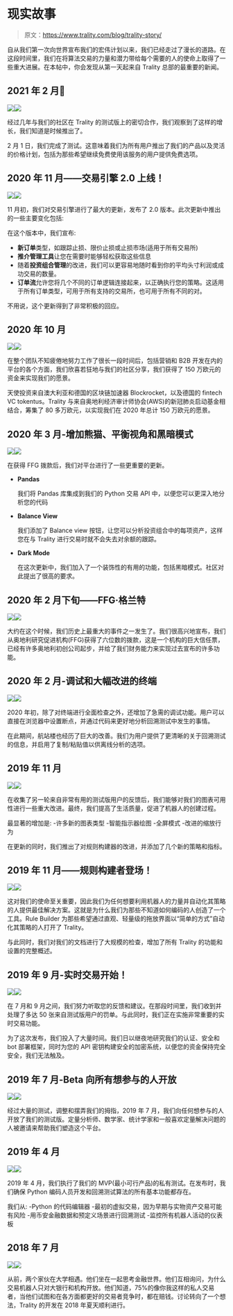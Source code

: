 # 现实故事

> 原文：<https://www.trality.com/blog/trality-story/>

自从我们第一次向世界宣布我们的宏伟计划以来，我们已经走过了漫长的道路。在这段时间里，我们在将算法交易的力量和潜力带给每个需要的人的使命上取得了一些重大进展。在本帖中，你会发现从第一天起来自 Trality 总部的最重要的新闻。

## 2021 年 2 月🎉

![](img/42c44e8fd348ccd857b5281ee16003df.png)![](img/3c4ade302cc7b817bd49c7058b3d820c.png)



经过几年与我们的社区在 Trality 的测试版上的密切合作，我们观察到了这样的增长，我们知道是时候推出了。

2 月 1 日，我们完成了测试。这意味着我们为所有用户推出了我们的产品以及灵活的价格计划，包括为那些希望继续免费使用该服务的用户提供免费选项。

## 2020 年 11 月——交易引擎 2.0 上线！

![](img/42c44e8fd348ccd857b5281ee16003df.png)![](img/f8c33d8c8e46dbed8ea783cac8078add.png)



11 月初，我们对交易引擎进行了最大的更新，发布了 2.0 版本。此次更新中推出的一些主要变化包括:

在这个版本中，我们宣布:

*   **新订单**类型，如跟踪止损、限价止损或止损市场(适用于所有交易所)
*   **推介管理工具**让您在需要时能够轻松获取这些信息
*   随着**投资组合管理**的改进，我们可以更容易地随时看到你的平均头寸利润或成功交易的数量。
*   **订单流**允许您将几个不同的订单逻辑连接起来，以正确执行您的策略。这适用于所有订单类型，可用于所有支持的交易所，也可用于所有不同的对。

不用说，这个更新得到了非常积极的回应。

## 2020 年 10 月

![](img/42c44e8fd348ccd857b5281ee16003df.png)![](img/f6f03af10b5aa5258f5184c0dd332ed0.png)



在整个团队不知疲倦地努力工作了很长一段时间后，包括营销和 B2B 开发在内的平台的各个方面，我们欣喜若狂地与我们的社区分享，我们获得了 150 万欧元的资金来实现我们的愿景。

天使投资来自澳大利亚和德国的区块链加速器 Blockrocket，以及德国的 fintech VC tokentus。Trality 与来自奥地利经济审计师协会(AWS)的新冠肺炎启动基金相结合，筹集了 80 多万欧元，以实现我们在 2020 年总计 150 万欧元的愿景。

## 2020 年 3 月-增加熊猫、平衡视角和黑暗模式

![](img/42c44e8fd348ccd857b5281ee16003df.png)![](img/9761fbde0bd221813f87e1e0f383a3c7.png)



在获得 FFG 拨款后，我们对平台进行了一些更重要的更新。

*   **Pandas**

    我们将 Pandas 库集成到我们的 Python 交易 API 中，以便您可以更深入地分析您的代码

*   **Balance View**

    我们添加了 Balance view 按钮，让您可以分析投资组合中的每项资产，这样您在与 Trality 进行交易时就不会失去对余额的跟踪。

*   **Dark Mode**

    在这次更新中，我们加入了一个装饰性的有用的功能，包括黑暗模式。社区对此提出了很高的要求。

## 2020 年 2 月下旬——FFG·格兰特

![](img/42c44e8fd348ccd857b5281ee16003df.png)![](img/c7175a9a0e1f5d8ab41021d7348cf57b.png)



大约在这个时候，我们历史上最重大的事件之一发生了。我们很高兴地宣布，我们从奥地利研究促进机构(FFG)获得了六位数的拨款，这是一个机构的巨大信任票，已经有许多奥地利初创公司起步，并给了我们财务能力来实现过去宣布的许多功能。

## 2020 年 2 月-调试和大幅改进的终端

![](img/42c44e8fd348ccd857b5281ee16003df.png)![](img/d520e16004eff723454eaab835706c18.png)



2020 年初，除了对终端进行全面检查之外，还增加了急需的调试功能。用户可以直接在浏览器中设置断点，并通过代码来更好地分析回溯测试中发生的事情。

在此期间，航站楼也经历了巨大的改善。我们为用户提供了更清晰的关于回溯测试的信息，并启用了复制/粘贴值以供离线分析的选项。

## 2019 年 11 月

![](img/42c44e8fd348ccd857b5281ee16003df.png)![](img/0d5c6620fe93ee6f8196fecc5c29df80.png)



在收集了另一轮来自非常有用的测试版用户的反馈后，我们能够对我们的图表可用性进行一些重大改进。最终，我们提高了生活质量，促进了机器人的创建过程。

最显著的增加是:
-许多新的图表类型
-智能指示器绘图
-全屏模式
-改进的缩放行为

在更新的同时，我们推出了对规则构建器的改进，并添加了几个新的策略和指标。

## 2019 年 11 月——规则构建者登场！

![](img/42c44e8fd348ccd857b5281ee16003df.png)![](img/2ee17d7ccc0859e361f29d5365a8f14e.png)



这对我们的使命至关重要，因此我们为任何想要利用机器人的力量并自动化其策略的人提供最佳解决方案。这就是为什么我们为那些不知道如何编码的人创造了一个工具。Rule Builder 为那些希望通过直观、轻量级的拖放界面以“简单的方式”自动化其策略的人打开了 Trality。

与此同时，我们对我们的文档进行了大规模的检查，增加了所有 Trality 的功能和设置的完整概述。

## 2019 年 9 月-实时交易开始！

![](img/3f6497af2684eb201d10845686cd8bf5.png)![](img/0d42adbf9c2ef89ac0d618ff88de6c6f.png)



在 7 月和 9 月之间，我们努力听取您的反馈和建议。在那段时间里，我们收到并处理了多达 50 张来自测试版用户的罚单。与此同时，我们正在实施非常重要的实时交易功能。

为了这次发布，我们投入了大量时间。我们日以继夜地研究我们的认证、安全和 bot 部署框架，同时为您的 API 密钥构建安全的加密系统，以便您的资金保持完全安全，我们无法触及。

## 2019 年 7 月-Beta 向所有想参与的人开放

![](img/42c44e8fd348ccd857b5281ee16003df.png)![](img/7aac331a6a9917be49b1694829cbf8cb.png)



经过大量的测试，调整和摆弄我们的拇指，2019 年 7 月，我们向任何想参与的人开放了我们的测试版。定量分析师、数学家、统计学家和一般喜欢定量解决问题的人被邀请来帮助我们塑造这个平台。

## 2019 年 4 月

![](img/42c44e8fd348ccd857b5281ee16003df.png)![](img/354109cedaafa6524b93cff5917c5019.png)



2019 年 4 月，我们执行了我们的 MVP(最小可行产品)的私有测试。在发布时，我们确保 Python 编码人员开发和回溯测试算法的所有基本功能都存在。

我们从:
-Python 的代码编辑器
-最初的虚拟交易，因为早期与实物资产交易可能有风险
-用币安金融数据和预定义场景进行回溯测试
-监控所有机器人活动的仪表板

## 2018 年 7 月

![](img/42c44e8fd348ccd857b5281ee16003df.png)![](img/68d3a3ddc4bbcc91de979ccb1cf8bc5e.png)



从前，两个家伙在大学相遇。他们坐在一起思考金融世界。他们互相询问，为什么交易机器人只对大银行和机构开放。他们知道，75%的像你我这样的私人交易者，当他们试图和在各方面都更好的交易者竞争时，都在赔钱。讨论转向了一个想法，Trality 的开发在 2018 年夏天顺利进行。